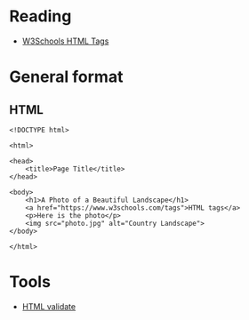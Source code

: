 # Reading
* [W3Schools HTML Tags](https://www.w3schools.com/tags/default.asp)

# General format
## HTML
```
<!DOCTYPE html>

<html>

<head>
    <title>Page Title</title>
</head>

<body>
    <h1>A Photo of a Beautiful Landscape</h1>
    <a href="https://www.w3schools.com/tags">HTML tags</a>
    <p>Here is the photo</p>
    <img src="photo.jpg" alt="Country Landscape">
</body>

</html>
```


# Tools
* [HTML validate](https://validator.w3.org/#validate_by_input)
